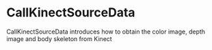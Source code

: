 # CallKinectSourceData

CallKinectSourceData introduces how to obtain the color image, depth image and body skeleton from Kinect
